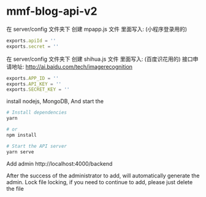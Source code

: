 # mmf-blog-api-v2

在 server/config 文件夹下 创建 mpapp.js 文件
里面写入: (小程序登录用的)
```javascript
exports.apiId = ''
exports.secret = ''
```

在 server/config 文件夹下 创建 shihua.js 文件
里面写入: (百度识花用的)
接口申请地址: http://ai.baidu.com/tech/imagerecognition
```javascript
exports.APP_ID = ''
exports.API_KEY = ''
exports.SECRET_KEY = ''
```

install nodejs, MongoDB, And start the
```bash
# Install dependencies
yarn

# or
npm install

# Start the API server
yarn serve
```

Add admin
http://localhost:4000/backend

After the success of the administrator to add, will automatically generate the admin. Lock file locking, if you need to continue to add, please just delete the file
